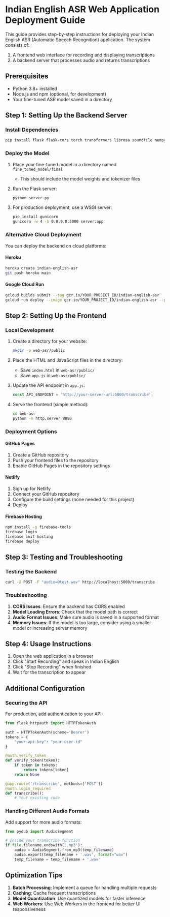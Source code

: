 # Indian English ASR Web Application Deployment Guide

This guide provides step-by-step instructions for deploying your Indian English ASR (Automatic Speech Recognition) application. The system consists of:

1. A frontend web interface for recording and displaying transcriptions
2. A backend server that processes audio and returns transcriptions

## Prerequisites

- Python 3.8+ installed
- Node.js and npm (optional, for development)
- Your fine-tuned ASR model saved in a directory

## Step 1: Setting Up the Backend Server

### Install Dependencies

```bash
pip install flask flask-cors torch transformers librosa soundfile numpy
```

### Deploy the Model

1. Place your fine-tuned model in a directory named `fine_tuned_model/final`
   - This should include the model weights and tokenizer files

2. Run the Flask server:
   ```bash
   python server.py
   ```

3. For production deployment, use a WSGI server:
   ```bash
   pip install gunicorn
   gunicorn -w 4 -b 0.0.0.0:5000 server:app
   ```

### Alternative Cloud Deployment

You can deploy the backend on cloud platforms:

#### Heroku
```bash
heroku create indian-english-asr
git push heroku main
```

#### Google Cloud Run
```bash
gcloud builds submit --tag gcr.io/YOUR_PROJECT_ID/indian-english-asr
gcloud run deploy --image gcr.io/YOUR_PROJECT_ID/indian-english-asr --platform managed
```

## Step 2: Setting Up the Frontend

### Local Development

1. Create a directory for your website:
   ```bash
   mkdir -p web-asr/public
   ```

2. Place the HTML and JavaScript files in the directory:
   - Save `index.html` in `web-asr/public/`
   - Save `app.js` in `web-asr/public/`

3. Update the API endpoint in `app.js`:
   ```javascript
   const API_ENDPOINT = 'http://your-server-url:5000/transcribe';
   ```

4. Serve the frontend (simple method):
   ```bash
   cd web-asr
   python -m http.server 8080
   ```

### Deployment Options

#### GitHub Pages

1. Create a GitHub repository
2. Push your frontend files to the repository
3. Enable GitHub Pages in the repository settings

#### Netlify

1. Sign up for Netlify
2. Connect your GitHub repository
3. Configure the build settings (none needed for this project)
4. Deploy

#### Firebase Hosting

```bash
npm install -g firebase-tools
firebase login
firebase init hosting
firebase deploy
```

## Step 3: Testing and Troubleshooting

### Testing the Backend

```bash
curl -X POST -F "audio=@test.wav" http://localhost:5000/transcribe
```

### Troubleshooting

1. **CORS Issues**: Ensure the backend has CORS enabled
2. **Model Loading Errors**: Check that the model path is correct
3. **Audio Format Issues**: Make sure audio is saved in a supported format
4. **Memory Issues**: If the model is too large, consider using a smaller model or increasing server memory

## Step 4: Usage Instructions

1. Open the web application in a browser
2. Click "Start Recording" and speak in Indian English
3. Click "Stop Recording" when finished
4. Wait for the transcription to appear

## Additional Configuration

### Securing the API

For production, add authentication to your API:

```python
from flask_httpauth import HTTPTokenAuth

auth = HTTPTokenAuth(scheme='Bearer')
tokens = {
    "your-api-key": "your-user-id"
}

@auth.verify_token
def verify_token(token):
    if token in tokens:
        return tokens[token]
    return None

@app.route('/transcribe', methods=['POST'])
@auth.login_required
def transcribe():
    # Your existing code
```

### Handling Different Audio Formats

Add support for more audio formats:

```python
from pydub import AudioSegment

# Inside your transcribe function
if file.filename.endswith('.mp3'):
    audio = AudioSegment.from_mp3(temp_filename)
    audio.export(temp_filename + '.wav', format="wav")
    temp_filename = temp_filename + '.wav'
```

## Optimization Tips

1. **Batch Processing**: Implement a queue for handling multiple requests
2. **Caching**: Cache frequent transcriptions
3. **Model Quantization**: Use quantized models for faster inference
4. **Web Workers**: Use Web Workers in the frontend for better UI responsiveness